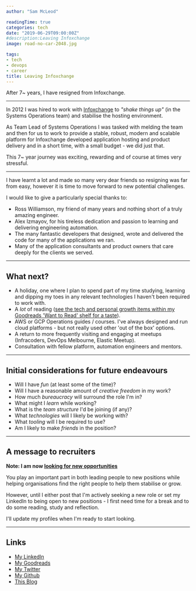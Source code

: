 ```yaml
---
author: "Sam McLeod"

readingTime: true
categories: tech
date: "2019-06-29T09:00:00Z"
#description:Leaving Infoxchange
image: road-no-car-2048.jpg

tags:
- tech
- devops
- career
title: Leaving Infoxchange
---
```


After 7~ years, I have resigned from Infoxchange.

---

In 2012 I was hired to work with [Infoxchange](https://www.infoxchange.org) to _"shake things up"_ (in the Systems Operations team) and stabilise the hosting environment.

As Team Lead of Systems Operations I was tasked with melding the team and then for us to work to provide a stable, robust, modern and scalable platform
for Infoxchange developed application hosting and product delivery and in a short time, with a small budget - we did just that.

This 7~ year journey was exciting, rewarding and of course at times very stressful.
<!--more-->
---

I have learnt a lot and made so many very dear friends so resigning was far from easy, however it is time to move forward to new potential challenges.

I would like to give a particularly special thanks to:

- Ross Williamson, my friend of many years and nothing short of a truly amazing engineer.
- Alex Izmayov, for his tireless dedication and passion to learning and delivering engineering automation.
- The many fantastic developers that designed, wrote and delivered the code for many of the applications we ran.
- Many of the application consultants and product owners that care deeply for the clients we served.

---

## What next?

- A holiday, one where I plan to spend part of my time studying, learning and dipping my toes in any relevant technologies
I haven't been required to work with.
- A _lot_ of reading ([see the tech and personal growth items within my Goodreads 'Want to Read' shelf for a taste](https://www.goodreads.com/review/list/5836466-sam?order=d&shelf=to-read&sort=date_added)).
- AWS or GCP Operations guides / courses. I've always designed and run cloud platforms - but not really used other 'out of the box' options.
- A return to more frequently visiting and engaging at meetups (Infracoders, DevOps Melbourne, Elastic Meetup).
- Consultation with fellow platform, automation engineers and mentors.

---

<a id="high-level-selection-considerations"></a>

## Initial considerations for future endeavours

- Will I have _fun_ (at least some of the time)?
- Will I have a reasonable amount of _creative freedom_ in my work?
- How much _bureaucracy_ will surround the role I'm in?
- What might I _learn_ while working?
- What is the _team structure_ I'd be joining (if any)?
- What _technologies_ will I likely be working with?
- What _tooling_ will I be required to use?
- Am I likely to make _friends_ in the position?

---

## A message to recruiters

**Note: I am now [looking for new opportunities](https://smcleod.net/tech/2019/08/06/new-opportunities.html)**

You play an important part in both leading people to new positions while helping organisations find the right people to help them stabilise or grow.

However, until I either post that I'm actively seeking a new role or set my LinkedIn to being open to new positions -
I first need time for a break and to do some reading, study and reflection.

I'll update my profiles when I'm ready to start looking.

---

<a id="xcp-ng-links"></a>

## Links

- [My LinkedIn](https://www.linkedin.com/in/sammcj/)
- [My Goodreads](https://www.goodreads.com/review/list/5836466-sam?order=d&shelf=to-read&sort=date_added)
- [My Twitter](https://twitter.com/s_mcleod)
- [My Github](https://github.com/sammcj)
- [This Blog](https://smcleod.net)
